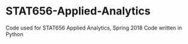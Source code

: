 # STAT656-Applied-Analytics
Code used for STAT656 Applied Analytics, Spring 2018
Code written in Python
